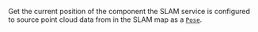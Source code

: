 Get the current position of the component the SLAM service is configured to source point cloud data from in the SLAM map as a [`Pose`](/internals/orientation-vector/).
